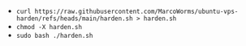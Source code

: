 - `curl https://raw.githubusercontent.com/MarcoWorms/ubuntu-vps-harden/refs/heads/main/harden.sh > harden.sh`
- `chmod -X harden.sh`
- `sudo bash ./harden.sh`
